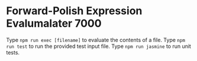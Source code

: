 # Forward-Polish Expression Evalumalater 7000

Type `npm run exec [filename]` to evaluate the contents of a file.
Type `npm run test` to run the provided test input file.
Type `npm run jasmine` to run unit tests.